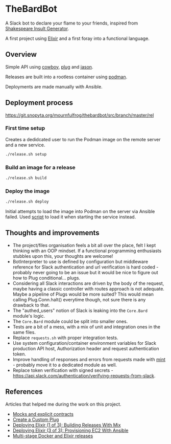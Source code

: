 # TheBardBot

A Slack bot to declare your flame to your friends, inspired from [Shakespeare Insult Generator](https://www.worldofbooks.com/en-gb/books/barry-kraft/shakespeare-insult-generator/9781452127750).

A first project using [Elixir] and a first foray into a functional language.

## Overview

Simple API using [cowboy], [plug] and [jason].

Releases are built into a rootless container using [podman].

Deployments are made manually with Ansible.

## Deployment process

<https://git.snopyta.org/mournfulfrog/thebardbot/src/branch/master/rel>

### First time setup

Creates a dedidcated user to run the Podman image on the remote server and a new service.

```bash
./release.sh setup
```

### Build an image for a release

```bash
./release.sh build
```

### Deploy the image

```bash
./release.sh deploy
```

Initial attempts to load the image into Podman on the server via Ansible failed. Used [script](https://git.snopyta.org/mournfulfrog/thebardbot/src/branch/master/rel/ansible/templates/service.j2) to load it when starting the service instead.

## Thoughts and improvements

- The project/files organisation feels a bit all over the place, felt I kept thinking with an OOP mindset. If a functional programming enthusiasts stubbles upon this, your thoughts are welcome!
- BotInterpreter to use is defined by configuration but middleware reference for Slack authentication and url verification is hard coded - probably never going to be an issue but it would be nice to figure out how to Plug conditional... plugs.
- Considering all Slack interactions are driven by the body of the request, maybe having a classic controller with routes approach is not adequate. Maybe a pipeline of Plugs would be more suited? This would mean calling Plug.Conn.halt() everytime though, not sure there is any drawback to that.
- The "authed_users" notion of Slack is leaking into the `Core.Bard` module's logic.
- The `Core.Bard` module could be split into smaller ones.
- Tests are a bit of a mess, with a mix of unit and integration ones in the same files.
- Replace `requests.sh` with proper integration tests.
- Use system configuration/container environment variables for Slack production API host, Authorization header and request authentication token.
- Improve handling of responses and errors from requests made with [mint] - probably move it to a dedicated module as well.
- Replace token verification with signed secrets - <https://api.slack.com/authentication/verifying-requests-from-slack>.

[Elixir]:<https://elixir-lang.org/>
[cowboy]:<https://hex.pm/packages/cowboy>
[plug]:<https://hex.pm/packages/plug>
[jason]:<https://hex.pm/packages/jason>
[podman]:<https://podman.io/>
[mint]:<https://hex.pm/packages/mint>

## References

Articles that helped me during the work on this project.

- [Mocks and explicit contracts](http://blog.plataformatec.com.br/2015/10/mocks-and-explicit-contracts/)
- [Create a Custom Plug ](https://dev.to/codemy/create-a-custom-plug-l91)
- [Deploying Elixir (1 of 3): Building Releases With Mix ](https://dev.to/jonlunsford/deploying-elixir-1-of-3-building-releases-with-mix-1o4a)
- [Deploying Elixir (3 of 3): Provisioning EC2 With Ansible](https://dev.to/jonlunsford/deploying-elixir-3-of-3-provisioning-ec2-with-ansible-10o4)
- [Multi-stage Docker and Elixir releases](https://dev.to/shmink/multi-stage-docker-and-elixir-releases-1ce2)
